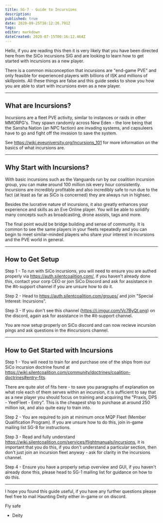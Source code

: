 ```yaml
---
title: SG-7 - Guide to Incursions
description: 
published: true
date: 2020-09-25T16:12:26.791Z
tags: 
editor: markdown
dateCreated: 2020-07-15T00:16:12.464Z
---
```


Hello, if you are reading this then it is very likely that you have been directed here from the SiCo incursions SIG and are looking to learn how to get started with incursions as a new player.

There is a common misconception that incursions are "end-game PVE" and only feasible for experienced players with billions of ISK and millions of skillpoints.  All these things are false and this guide seeks to show you how you are able to start with incursions even as a new player.


---
## What are Incursions?


Incursions are a fleet PVE activity, similar to instances or raids in other MMORPG's.  They spawn randomly across New Eden - the lore being that the Sansha Nation (an NPC faction) are invading systems, and capsuleers have to go and fight off the invasion to save the system.

See https://wiki.eveuniversity.org/Incursions_101 for more information on the basics of what incursions are.



---
## Why Start with Incursions?

With basic incursions such as the Vanguards run by our coalition incursion group, you can make around 100 million isk every hour consistently.  Incursions are incredibly profitable and also incredibly safe to run due to the fact (at least as far as SiCo is concerned) they are always run in highsec.

Besides the lucrative nature of incursions, it also greatly enhances your experience and skills as an Eve Online player.  You will be able to solidify many concepts such as broadcasting, drone assists, tags and more.

The final point would be bridge building and sense of community.  It is common to see the same players in your fleets repeatedly and you can begin to meet similar-minded players who share your interest in incursions and the PVE world in general.


---
## How to Get Setup

Step 1 - To run with SiCo incursions, you will need to ensure you are authed properly via https://auth.silentcoalition.com/, if you haven't already done this, contact your corp CEO or join SiCo Discord and ask for assistance in the #it-support channel if you are unsure how to do it.

Step 2 - Head to https://auth.silentcoalition.com/groups/ and join "Special Interest: Incursions".

Step 3 - If you don't see this channel (https://i.imgur.com/Vc7ByQt.png) on the discord, again ask for assistance in the #it-support channel.

You are now setup properly on SiCo discord and can now recieve incursion pings and ask questions in the #incursions channel.


---
## How to Get Started with Incursions

Step 1 - You will need to train for and purchase one of the ships from our SiCo incursion doctrine found at https://wiki.silentcoalition.com/community/doctrines/coalition-doctrines#entry-fits.

There are quite alot of fits here - to save you paragraphs of explanation on what role each of them serves within an incursion, it is sufficient to say that as a new player you should focus on training and acquiring the "Praxis, DPS - YeetFleet - Entry".  This is the cheapest ship to purchase at around 250 million isk, and also quite easy to train into.

Step 2 - You are required to join at minimum once MQP Fleet (Member Qualification Program).  If you are unsure how to do this, join in-game mailing list SG-8 for instructions.

Step 3 - Read and fully understand https://wiki.silentcoalition.com/services/flightmanuals/incursions, it is important that you do this, if you don't understand a particular section, then don't just join an incursion fleet anyway - ask for clarity in the incursions channel.

Step 4 - Ensure you have a properly setup overview and GUI, if you haven't already done this, please head to SG-1 mailing list for guidance on how to do this.


---
I hope you found this guide useful, if you have any further questions please feel free to mail Haunting Deity either in-game or on discord.

Fly safe
   - Deity